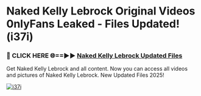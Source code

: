 # Naked Kelly Lebrock Original Videos 0nlyFans Leaked - Files Updated! (i37i)

<h3>🔴 CLICK HERE 🌐==►► <a href="https://tinyurl.com/yckcrads" rel="nofollow">Naked Kelly Lebrock Updated Files</a></h3>

Get Naked Kelly Lebrock and all content. Now you can access all videos and pictures of Naked Kelly Lebrock. New Updated Files 2025!

[![i37i](https://i.imgur.com/hpKpOFt.gif)](https://tinyurl.com/yckcrads)
